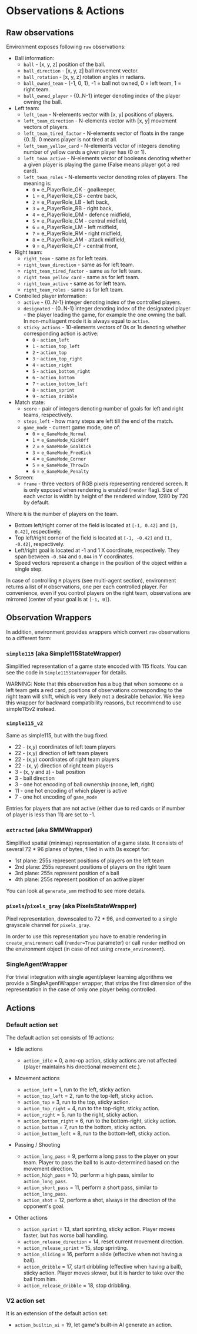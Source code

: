 # Observations & Actions


## Raw observations

Environment exposes following `raw` observations:

- Ball information:
    - `ball` - [x, y, z] position of the ball.
    - `ball_direction` - [x, y, z] ball movement vector.
    - `ball_rotation` - [x, y, z] rotation angles in radians.
    - `ball_owned_team` - {-1, 0, 1}, -1 = ball not owned, 0 = left team, 1 = right team.
    - `ball_owned_player` - {0..N-1} integer denoting index of the player owning the ball.
- Left team:
    - `left_team` - N-elements vector with [x, y] positions of players.
    - `left_team_direction` - N-elements vector with [x, y] movement vectors of players.
    - `left_team_tired_factor` - N-elements vector of floats in the range {0..1}. 0 means player is not tired at all.
    - `left_team_yellow_card` - N-elements vector of integers denoting number of yellow cards a given player has (0 or 1).
    - `left_team_active` - N-elements vector of booleans denoting whether a given player is playing the game (False means player got a red card).
    - `left_team_roles` - N-elements vector denoting roles of players. The meaning is:
        - `0` = e_PlayerRole_GK - goalkeeper,
        - `1` = e_PlayerRole_CB - centre back,
        - `2` = e_PlayerRole_LB - left back,
        - `3` = e_PlayerRole_RB - right back,
        - `4` = e_PlayerRole_DM - defence midfield,
        - `5` = e_PlayerRole_CM - central midfield,
        - `6` = e_PlayerRole_LM - left midfield,
        - `7` = e_PlayerRole_RM - right midfield,
        - `8` = e_PlayerRole_AM - attack midfield,
        - `9` = e_PlayerRole_CF - central front,
- Right team:
    - `right_team` - same as for left team.
    - `right_team_direction` - same as for left team.
    - `right_team_tired_factor` - same as for left team.
    - `right_team_yellow_card` - same as for left team.
    - `right_team_active` - same as for left team.
    - `right_team_roles` - same as for left team.
- Controlled player information:
    - `active` - {0..N-1} integer denoting index of the controlled players.
    - `designated` - {0..N-1} integer denoting index of the designated player - the player leading the game, for example the one owning the ball. In non-multiagent mode it is always equal to `active`.
    - `sticky_actions` - 10-elements vectors of 0s or 1s denoting whether corresponding action is active:
        - `0` - `action_left`
        - `1` - `action_top_left`
        - `2` - `action_top`
        - `3` - `action_top_right`
        - `4` - `action_right`
        - `5` - `action_bottom_right`
        - `6` - `action_bottom`
        - `7` - `action_bottom_left`
        - `8` - `action_sprint`
        - `9` - `action_dribble`
- Match state:
    - `score` - pair of integers denoting number of goals for left and right teams, respectively.
    - `steps_left` - how many steps are left till the end of the match.
    - `game_mode` - current game mode, one of:
        - `0` = `e_GameMode_Normal`
        - `1` = `e_GameMode_KickOff`
        - `2` = `e_GameMode_GoalKick`
        - `3` = `e_GameMode_FreeKick`
        - `4` = `e_GameMode_Corner`
        - `5` = `e_GameMode_ThrowIn`
        - `6` = `e_GameMode_Penalty`
- Screen:
    - `frame` - three vectors of RGB pixels representing rendered
    screen. It is only exposed when rendering is enabled (`render` flag). Size
    of each vector is width by height of the rendered window, 1280 by 720 by default.

Where `N` is the number of players on the team.

*   Bottom left/right corner of the field is located at `[-1, 0.42]`
    and `[1, 0.42]`, respectively.
*   Top left/right corner of the field is located at `[-1, -0.42]`
    and `[1, -0.42]`, respectively.
*   Left/right goal is located at -1 and 1 X coordinate, respectively. They
    span between `-0.044` and `0.044` in Y coordinates.
*   Speed vectors represent a change in the position of the object within a
    single step.

In case of controlling `M` players (see multi-agent section), environment
returns a list of `M` observations, one per each controlled player. For
convenience, even if you control players on the right team, observations are
mirrored (center of your goal is at `[-1, 0]`).

## Observation Wrappers

In addition, environment provides wrappers which convert `raw` observations to a
different form:

### `simple115` (aka Simple115StateWrapper)

Simplified representation of a game state encoded with 115 floats. You can see
the code in `Simple115StateWrapper` for details.

WARNING: Note that this observation has a bug that when someone on a left team
gets a red card, positions of observations corresponding to the right team will
shift, which is very likely not a desirable behavior. We keep this wrapper for
backward compatibility reasons, but recommend to use simple115v2 instead.

### `simple115_v2`

Same as simple115, but with the bug fixed.

*   22 - (x,y) coordinates of left team players
*   22 - (x,y) direction of left team players
*   22 - (x,y) coordinates of right team players
*   22 - (x, y) direction of right team players
*   3 - (x, y and z) - ball position
*   3 - ball direction
*   3 - one hot encoding of ball ownership (noone, left, right)
*   11 - one hot encoding of which player is active
*   7 - one hot encoding of `game_mode`

Entries for players that are not active (either due to red cards or if number of
player is less than 11) are set to -1.

### `extracted` (aka SMMWrapper)

Simplified spatial (minimap) representation of a game state. It consists of
several 72 * 96 planes of bytes, filled in with 0s except for:

*   1st plane: 255s represent positions of players on the left team
*   2nd plane: 255s represent positions of players on the right team
*   3rd plane: 255s represent position of a ball
*   4th plane: 255s represent position of an active player

You can look at `generate_smm` method to see more details.

### `pixels`/`pixels_gray` (aka PixelsStateWrapper)

Pixel representation, downscaled to 72 * 96, and converted to a single grayscale
channel for `pixels_gray`.

In order to use this representation you have to enable rendering in
`create_environment` call (`render=True` parameter) or call `render` method on
the environment object (in case of not using `create_environment`).

### SingleAgentWrapper

For trivial integration with single agent/player learning algorithms we provide
a SingleAgentWrapper wrapper, that strips the first dimension of the
representation in the case of only one player being controlled.

## Actions

### Default action set

The default action set consists of 19 actions:

*   Idle actions

    *   `action_idle` = 0, a no-op action, sticky actions are not affected (player maintains his directional movement etc.).

*   Movement actions

    *   `action_left` = 1, run to the left, sticky action.
    *   `action_top_left` = 2, run to the top-left, sticky action.
    *   `action_top` = 3, run to the top, sticky action.
    *   `action_top_right` = 4, run to the top-right, sticky action.
    *   `action_right` = 5, run to the right, sticky action.
    *   `action_bottom_right` = 6, run to the bottom-right, sticky action.
    *   `action_bottom` = 7, run to the bottom, sticky action.
    *   `action_bottom_left` = 8, run to the bottom-left, sticky action.

*   Passing / Shooting

    *   `action_long_pass` = 9, perform a long pass to the player on your team. Player to pass the ball to is auto-determined based on the movement direction.
    *   `action_high_pass` = 10, perform a high pass, similar to `action_long_pass`.
    *   `action_short_pass` = 11, perform a short pass, similar to `action_long_pass`.
    *   `action_shot` = 12, perform a shot, always in the direction of the opponent's goal.

*   Other actions

    *   `action_sprint` = 13, start sprinting, sticky action. Player moves faster, but has worse ball handling.
    *   `action_release_direction` = 14, reset current movement direction.
    *   `action_release_sprint` = 15, stop sprinting.
    *   `action_sliding` = 16, perform a slide (effective when not having a ball).
    *   `action_dribble` = 17, start dribbling (effective when having a ball), sticky action. Player moves slower, but it is harder to take over the ball from him.
    *   `action_release_dribble` = 18, stop dribbling.

### V2 action set

It is an extension of the default action set:

*   `action_builtin_ai` = 19, let game's built-in AI generate an action.

